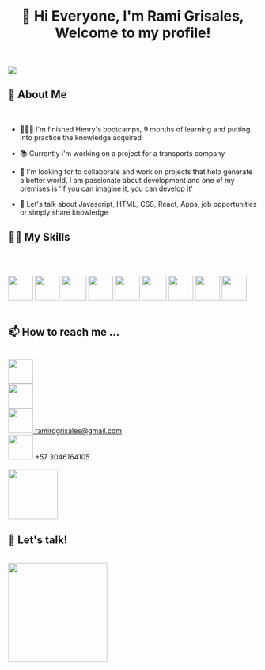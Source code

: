 <h1 align = 'center'>👋 Hi Everyone, I'm Rami Grisales, Welcome to my profile!</h1>
<p align='left'></p>
<br/>

<img  src = 'https://raw.githubusercontent.com/MartinHeinz/MartinHeinz/master/wave.gif'></img>

<p align='left'></p>

<h2 align = 'left'>👀 About Me</h2>
<br/>

- 👨🏻‍💻  I'm finished Henry's bootcamps, 9 months of learning and putting into practice the knowledge acquired

- 📚  Currently i'm working on a project for a transports company

- 🔎  I'm looking for to collaborate and work on projects that help generate a better world, I am passionate about development and one of my premises is 'If you can imagine it, you can develop it'

- 🦜  Let's talk about Javascript, HTML, CSS, React, Apps, job opportunities or simply share knowledge

<p align='left'></p>
<h2 align = 'left'> 🥷🏻 My Skills</h2>
<br/>
<br/>

<img  width ='50px' src ='https://cdn.icon-icons.com/icons2/2415/PNG/512/react_original_wordmark_logo_icon_146375.png'></img>
<img  width ='50px' src ='https://cdn.icon-icons.com/icons2/2107/PNG/512/file_type_html_icon_130541.png'></img>
<img  width ='50px' src ='https://cdn.icon-icons.com/icons2/2107/PNG/512/file_type_css_icon_130661.png'></img>
<img  width ='50px' src ='https://cdn.icon-icons.com/icons2/2108/PNG/512/javascript_icon_130900.png'></img>
<img  width ='50px' src ='https://cdn.icon-icons.com/icons2/2415/PNG/512/redux_original_logo_icon_146365.png'></img>
<img  width ='50px' src ='https://cdn.icon-icons.com/icons2/2415/PNG/512/sequelize_original_logo_icon_146348.png'></img>
<img  width ='50px' src ='https://cdn.icon-icons.com/icons2/2667/PNG/512/folder_postgres_icon_161286.png'></img>
<img  width ='50px' src ='https://cdn.icon-icons.com/icons2/3053/PNG/512/postman_macos_bigsur_icon_189815.png'></img>
<img  width ='50px' src ='https://cdn.icon-icons.com/icons2/2415/PNG/512/github_original_wordmark_logo_icon_146506.png'></img>
<br/>
<br/>


<p align='left'></p>
<h2 align = 'left'>📫  How to reach me ...</h2>
<br/>

<a href = 'https://www.linkedin.com/in/rami-grisales-62a086239/'>
    <img width ='50px' src ='https://cdn.icon-icons.com/icons2/805/PNG/512/linkedin_icon-icons.com_65929.png'></img>
</a>
<br/>
<a href = 'https://github.com/orimarselasirg'>
    <img width ='50px' src ='https://cdn.icon-icons.com/icons2/1996/PNG/512/code_development_github_open_source_programming_source_icon_123274.png'></img>
</a>
<br/>
<a href = 'ramirogrisales@gmail.com'>
    <img width ='50px' src ='https://cdn.icon-icons.com/icons2/1826/PNG/512/4202011emailgmaillogomailsocialsocialmedia-115677_115624.png'/> <span>ramirogrisales@gmail.com</span>
</a>
<br/>
<div>
<img width ='50px' src ='https://cdn.icon-icons.com/icons2/373/PNG/256/Whatsapp_37229.png'/> <span> +57 3046164105</span>
</div>
<br/>
<img  width ='100px' src ='https://raw.githubusercontent.com/ShahriarShafin/ShahriarShafin/main/Assets/handshake.gif'></img>

<p align='left'></p>
<h2 align = 'left'> 👯  Let's talk!</h2>
<br/>
<img width ='200px' src ='https://camo.githubusercontent.com/18a2fa2ff29bbb86a86819ec50536c3c38bc9fc0ca6b3d17ef48eaf50ea34983/68747470733a2f2f6d65646961312e67697068792e636f6d2f6d656469612f6475334a336358797a686a3735494f6776412f67697068792e6769663f6369643d65636630356534377832673033346939707a77747a7a7364337867673277396e723934743474666c6262676f33303038267269643d67697068792e676966'></img>


<!---
orimarselasirg/orimarselasirg is a ✨ special ✨ repository because its `README.md` (this file) appears on your GitHub profile.
You can click the Preview link to take a look at your changes.
--->

